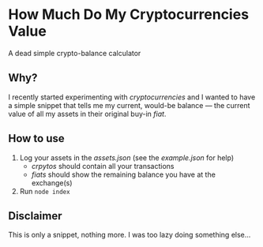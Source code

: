 # How Much Do My Cryptocurrencies Value

A dead simple crypto-balance calculator

## Why?

I recently started experimenting with _cryptocurrencies_ and I wanted to have a simple snippet that tells me my current, would-be balance — the current value of all my assets in their original buy-in _fiat_.

## How to use

1. Log your assets in the _assets.json_ (see the _example.json_ for help)
	- _crpytos_ should contain all your transactions
	- _fiats_ should show the remaining balance you have at the exchange(s)
2. Run `node index`

## Disclaimer

This is only a snippet, nothing more. I was too lazy doing something else...
